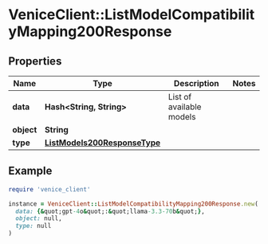 # VeniceClient::ListModelCompatibilityMapping200Response

## Properties

| Name | Type | Description | Notes |
| ---- | ---- | ----------- | ----- |
| **data** | **Hash&lt;String, String&gt;** | List of available models |  |
| **object** | **String** |  |  |
| **type** | [**ListModels200ResponseType**](ListModels200ResponseType.md) |  |  |

## Example

```ruby
require 'venice_client'

instance = VeniceClient::ListModelCompatibilityMapping200Response.new(
  data: {&quot;gpt-4o&quot;:&quot;llama-3.3-70b&quot;},
  object: null,
  type: null
)
```

